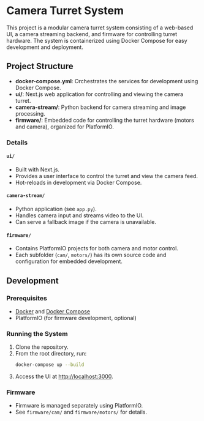 # Camera Turret System

This project is a modular camera turret system consisting of a web-based UI, a camera streaming backend, and firmware for controlling turret hardware. The system is containerized using Docker Compose for easy development and deployment.

## Project Structure

- **docker-compose.yml**: Orchestrates the services for development using Docker Compose.
- **ui/**: Next.js web application for controlling and viewing the camera turret.
- **camera-stream/**: Python backend for camera streaming and image processing.
- **firmware/**: Embedded code for controlling the turret hardware (motors and camera), organized for PlatformIO.

### Details

#### `ui/`
- Built with Next.js.
- Provides a user interface to control the turret and view the camera feed.
- Hot-reloads in development via Docker Compose.

#### `camera-stream/`
- Python application (see `app.py`).
- Handles camera input and streams video to the UI.
- Can serve a fallback image if the camera is unavailable.

#### `firmware/`
- Contains PlatformIO projects for both camera and motor control.
- Each subfolder (`cam/`, `motors/`) has its own source code and configuration for embedded development.

## Development

### Prerequisites
- [Docker](https://www.docker.com/) and [Docker Compose](https://docs.docker.com/compose/)
- PlatformIO (for firmware development, optional)

### Running the System

1. Clone the repository.
2. From the root directory, run:
   ```bash
   docker-compose up --build
   ```
3. Access the UI at [http://localhost:3000](http://localhost:3000).

### Firmware
- Firmware is managed separately using PlatformIO.
- See `firmware/cam/` and `firmware/motors/` for details.